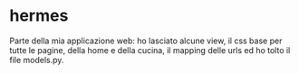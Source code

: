 # hermes
Parte della mia applicazione web: ho lasciato alcune view, il css base per tutte le pagine, della home e della cucina, il mapping
delle urls ed ho tolto il file models.py.


